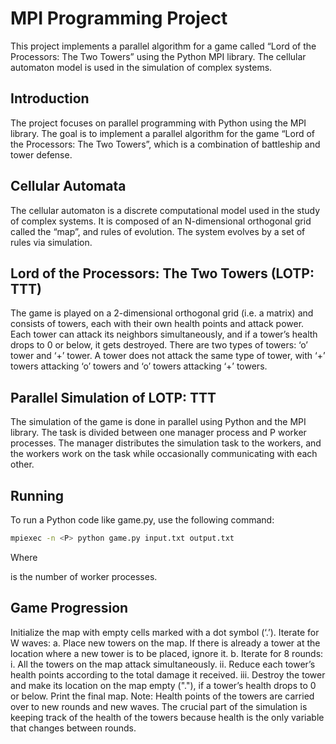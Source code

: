 # MPI Programming Project

This project implements a parallel algorithm for a game called “Lord of the Processors: The Two Towers” using the Python MPI library. The cellular automaton model is used in the simulation of complex systems.

## Introduction
The project focuses on parallel programming with Python using the MPI library. The goal is to implement a parallel algorithm for the game “Lord of the Processors: The Two Towers”, which is a combination of battleship and tower defense.

## Cellular Automata
The cellular automaton is a discrete computational model used in the study of complex systems. It is composed of an N-dimensional orthogonal grid called the “map”, and rules of evolution. The system evolves by a set of rules via simulation.

## Lord of the Processors: The Two Towers (LOTP: TTT)
The game is played on a 2-dimensional orthogonal grid (i.e. a matrix) and consists of towers, each with their own health points and attack power. Each tower can attack its neighbors simultaneously, and if a tower’s health drops to 0 or below, it gets destroyed. There are two types of towers: ‘o’ tower and ‘+’ tower. A tower does not attack the same type of tower, with ‘+’ towers attacking ‘o’ towers and ‘o’ towers attacking ‘+’ towers.

## Parallel Simulation of LOTP: TTT
The simulation of the game is done in parallel using Python and the MPI library. The task is divided between one manager process and P worker processes. The manager distributes the simulation task to the workers, and the workers work on the task while occasionally communicating with each other.

## Running
To run a Python code like game.py, use the following command:
```bash
mpiexec -n <P> python game.py input.txt output.txt
```

Where **<P>** is the number of worker processes.

## Game Progression
Initialize the map with empty cells marked with a dot symbol (‘.’).
Iterate for W waves:
a. Place new towers on the map. If there is already a tower at the location where a new tower is to be placed, ignore it.
b. Iterate for 8 rounds:
i. All the towers on the map attack simultaneously.
ii. Reduce each tower’s health points according to the total damage it received.
iii. Destroy the tower and make its location on the map empty ("."), if a tower’s health drops to 0 or below.
Print the final map.
Note: Health points of the towers are carried over to new rounds and new waves. The crucial part of the simulation is keeping track of the health of the towers because health is the only variable that changes between rounds.
